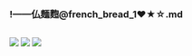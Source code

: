 ### !——仏麺麭@french_bread_1❤★☆.md
![]()

![](https://pbs.twimg.com/media/EAu_59YU4AEfcsD?format=jpg&name=4096x4096)
![](https://pbs.twimg.com/media/D-sbcTZU4AAo5IQ?format=jpg&name=4096x4096)
![](https://pbs.twimg.com/media/D911CY5UcAA2WDb?format=jpg&name=4096x4096)
